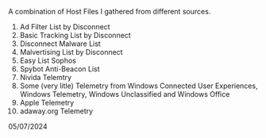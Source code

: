 A combination of Host Files I gathered from different sources.

1. Ad Filter List by Disconnect
2. Basic Tracking List by Disconnect
3. Disconnect Malware List
4. Malvertising List by Disconnect
5. Easy List Sophos
6. Spybot Anti-Beacon List 
7. Nivida Telemtry
8. Some (very litle) Telemetry from Windows Connected User Experiences, Windows Telemetry, Windows Unclassified and Windows Office
9. Apple Telemetry
10. adaway.org Telemetry      
        
          
05/07/2024
